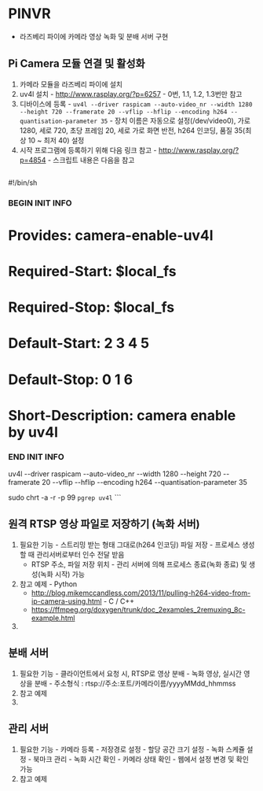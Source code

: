 # PINVR
- 라즈베리 파이에 카메라 영상 녹화 및 분배 서버 구현

## Pi Camera 모듈 연결 및 활성화
  1. 카메라 모듈을 라즈베리 파이에 설치
  2. uv4l 설치
    - http://www.rasplay.org/?p=6257
    - 0번, 1.1, 1.2, 1.3번만 참고
  3. 디바이스에 등록
    - ``` uv4l --driver raspicam --auto-video_nr --width 1280 --height 720 --framerate 20 --vflip --hflip --encoding h264 --quantisation-parameter 35 ```
    - 장치 이름은 자동으로 설정(/dev/video0), 가로 1280, 세로 720, 초당 프레임 20, 세로 가로 화면 반전, h264 인코딩, 품질 35(최상 10 ~ 최저 40) 설정
  4. 시작 프로그램에 등록하기 위해 다음 링크 참고
    - http://www.rasplay.org/?p=4854
    - 스크립트 내용은 다음을 참고
      ```
#!/bin/sh
### BEGIN INIT INFO
# Provides:          camera-enable-uv4l
# Required-Start:    $local_fs
# Required-Stop:     $local_fs
# Default-Start:     2 3 4 5
# Default-Stop:      0 1 6
# Short-Description: camera enable by uv4l
### END INIT INFO

uv4l --driver raspicam --auto-video_nr --width 1280 --height 720 --framerate 20 --vflip --hflip --encoding h264 --quantisation-parameter 35

sudo chrt -a -r -p 99 `pgrep uv4l`
      ```

## 원격 RTSP 영상 파일로 저장하기 (녹화 서버)
  1. 필요한 기능
    - 스트리밍 받는 형태 그대로(h264 인코딩) 파일 저장
    - 프로세스 생성 할 때 관리서버로부터 인수 전달 받음
      - RTSP 주소, 파일 저장 위치
    - 관리 서버에 의해 프로세스 종료(녹화 종료) 및 생성(녹화 시작) 가능
  2. 참고 예제
    - Python
      - http://blog.mikemccandless.com/2013/11/pulling-h264-video-from-ip-camera-using.html
    - C / C++
      - https://ffmpeg.org/doxygen/trunk/doc_2examples_2remuxing_8c-example.html
  3. 

## 분배 서버
  1. 필요한 기능
    - 클라이언트에서 요청 시, RTSP로 영상 분배
    - 녹화 영상, 실시간 영상을 분배
    - 주소형식 : rtsp://주소:포트/카메라이름/yyyyMMdd_hhmmss
  2. 참고 예제
  3. 

## 관리 서버
  1. 필요한 기능
    - 카메라 등록
    - 저장경로 설정
    - 할당 공간 크기 설정
    - 녹화 스케쥴 설정
    - 북마크 관리
    - 녹화 시간 확인
    - 카메라 상태 확인
    - 웹에서 설정 변경 및 확인 가능
  2. 참고 예제
